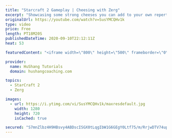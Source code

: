 ```yaml
---
title: "Starcraft 2 Gameplay | Cheesing with Zerg"
excerpt: "Showcasing some strong cheeses you can add to your own repertoire in some live ladder games with commentary!   Starcraft 2 Gameplay | Cheesing with Zerg #StarCraft2 #gameplay #zerg #cheese  Coaching -------------------------------------------------------------------------- Website: https://www.hushangcoaching.com"
originalUrl: https://youtube.com/watch?v=SusYMCQHv1k
type: video
price: Free
length: PT18M20S
publishedDateTime: 2020-09-10T22:12:11Z
heat: 53

featuredContent: "<iframe width=\"800\" height=\"500\" frameborder=\"0\" src=\"https://www.youtube.com/embed/SusYMCQHv1k\" allow=\"accelerometer; autoplay; encrypted-media; gyroscope; picture-in-picture\" allowfullscreen></iframe>"

provider:
  name: HuShang Tutorials
  domain: hushangcoaching.com

topics:
  - StarCraft 2
  - Zerg

images:
  - url: https://i.ytimg.com/vi/SusYMCQHv1k/maxresdefault.jpg
    width: 1280
    height: 720
    isCached: true

secured: "S7mnZlbz4H9HBsvy4ABDscISGX0tLqgIbW1G6GEgY0Ltf75/m/RrjwDTV74uppKryc+fuxEYAGYWuA0pbEOft0fkNA7kBRFs8UW9l/YjY6ZmQYKQXUVuRfwvh+PzFdd3E8Ugj/88KbWweD3nOdOPmTc8dTVLIi1zYtHTVJtTDWbQ0cC+csqkC0cwjwOvvxTWamg80x/TiaYQo0E55dTdbwu+zGy9/GBuHvTbI5ydEzXPInFrGW27KGgIMeI/J/wTHUKJTJ9dQVXELDucHnVjJ7tP/ZYCfNaM0kOhI6o2xsOl6S6HOblJaKP9ub/GubhJhEzvKCLlYWv7y68N43s+7+wc3AzxUsL3IsfiWF5JFJ6WuEEbAmIaR5iO26NzpPxdSZZe5k0GXFwXSx4hDYx/kR2Rj49axE54EevexKS2mkc=;lUWo4lv5+lVlb/l4rqaD4Q=="
---
```


